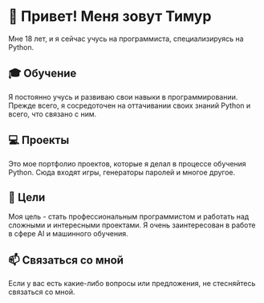# 👋 Привет! Меня зовут Тимур 
 Мне 18 лет, и я сейчас учусь на программиста, специализируясь на Python. 

 ## 🎓 Обучение 
 Я постоянно учусь и развиваю свои навыки в программировании. Прежде всего, я сосредоточен на оттачивании своих знаний Python и всего, что связано с ним. 

 ## 💻 Проекты 
 Это мое портфолио проектов, которые я делал в процессе обучения Python. Сюда входят игры, генераторы паролей и многое другое. 

 ## 🌱 Цели 
 Моя цель - стать профессиональным программистом и работать над сложными и интересными проектами. Я очень заинтересован в работе в сфере AI и машинного обучения. 

 ## 📫 Связаться со мной 
 Если у вас есть какие-либо вопросы или предложения, не стесняйтесь связаться со мной. 